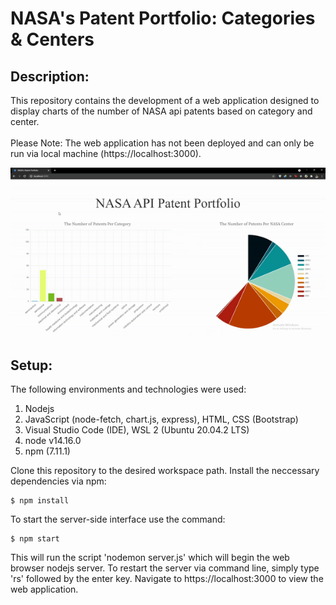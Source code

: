 # NASA's Patent Portfolio: Categories & Centers

## Description:
This repository contains the development of a web application designed to display charts of the number of NASA api patents based on category and center. 
<br></br>
Please Note: The web application has not been deployed and can only be run via local machine (https://localhost:3000). 

<div align="center">
    <img src="./assets/Ames-main.gif">
</div>

## Setup: 
The following environments and technologies were used: 
1. Nodejs
2. JavaScript (node-fetch, chart.js, express), HTML, CSS (Bootstrap)
3. Visual Studio Code (IDE), WSL 2 (Ubuntu 20.04.2 LTS)
4. node v14.16.0
5. npm (7.11.1)


Clone this repository to the desired workspace path. 
Install the neccessary dependencies via npm: 
```
$ npm install
```
To start the server-side interface use the command:
```
$ npm start
```
This will run the script 'nodemon server.js' which will begin the web browser nodejs server. To restart the server via command line, simply type 'rs' followed by the enter key. 
Navigate to https://localhost:3000 to view the web application.






